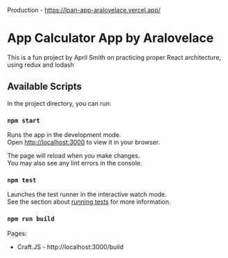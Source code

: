 Production - https://loan-app-aralovelace.vercel.app/

# App Calculator App by Aralovelace

This is a fun project by April Smith on practicing proper React architecture, using redux and lodash


## Available Scripts

In the project directory, you can run:

### `npm start`

Runs the app in the development mode.\
Open [http://localhost:3000](http://localhost:3000) to view it in your browser.

The page will reload when you make changes.\
You may also see any lint errors in the console.

### `npm test`

Launches the test runner in the interactive watch mode.\
See the section about [running tests](https://facebook.github.io/create-react-app/docs/running-tests) for more information.

### `npm run build`

Pages:

- Craft.JS - http://localhost:3000/build
